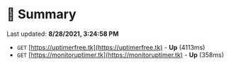 # 📖 Summary
Last updated: **8/28/2021, 3:24:58 PM**

- `GET` [https://uptimerfree.tk](https://uptimerfree.tk) - **Up** (4113ms)
- `GET` [https://monitoruptimer.tk](https://monitoruptimer.tk) - **Up** (358ms)
